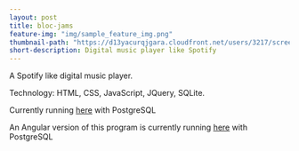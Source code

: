 ```yaml
---
layout: post
title: bloc-jams
feature-img: "img/sample_feature_img.png"
thumbnail-path: "https://d13yacurqjgara.cloudfront.net/users/3217/screenshots/2030966/blocjams_1x.png"
short-description: Digital music player like Spotify
---
```

A Spotify like digital music player. 

Technology:  HTML, CSS, JavaScript, JQuery, SQLite.

Currently running [here](https://minh-bloc-jams.herokuapp.com) with PostgreSQL


An Angular version of this program is currently running [here](https://minh-bloc-jams-angular.herokuapp.com) with PostgreSQL
